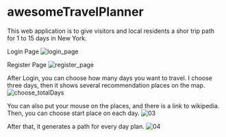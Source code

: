 # awesomeTravelPlanner
This web application is to give visitors and local residents a shor trip path for 1 to 15 days in New York.

Login Page
![login_page](https://user-images.githubusercontent.com/40128001/64047462-79942280-cb34-11e9-8f6f-89ff085d9ac4.jpg)

Register Page
![register_page](https://user-images.githubusercontent.com/40128001/64047537-a9dbc100-cb34-11e9-9ff5-39be6e9b74cb.jpg)

After Login, you can choose how many days you want to travel. I choose three days, then it shows several recommendation places on the map.
![choose_totalDays](https://user-images.githubusercontent.com/40128001/64057992-3e144b00-cb6a-11e9-90c9-49c74b99d399.jpg)

You can also put your mouse on the places, and there is a link to wikipedia. Then, you can choose start place on each day.
![03](https://user-images.githubusercontent.com/40128001/64058020-7b78d880-cb6a-11e9-9ba6-c890f55a8cca.jpg)

After that, it generates a path for every day plan.
![04](https://user-images.githubusercontent.com/40128001/64058040-abc07700-cb6a-11e9-8b8e-196459a896ff.jpg)


